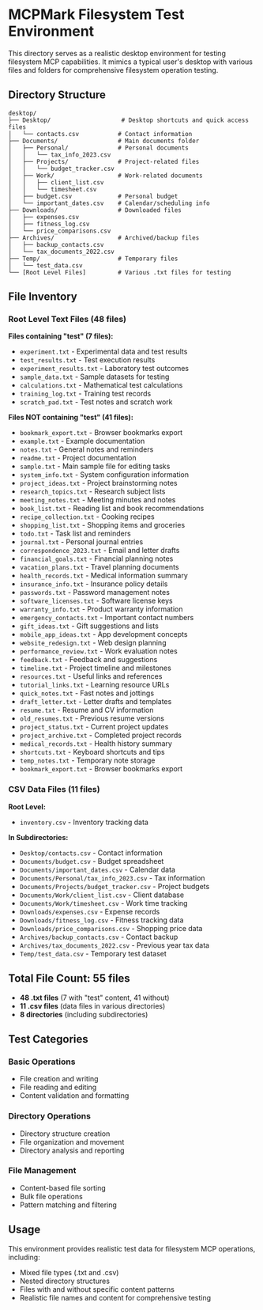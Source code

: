# MCPMark Filesystem Test Environment

This directory serves as a realistic desktop environment for testing filesystem MCP capabilities. It mimics a typical user's desktop with various files and folders for comprehensive filesystem operation testing.

## Directory Structure

```
desktop/
├── Desktop/                    # Desktop shortcuts and quick access files
│   └── contacts.csv           # Contact information
├── Documents/                 # Main documents folder
│   ├── Personal/              # Personal documents
│   │   └── tax_info_2023.csv
│   ├── Projects/              # Project-related files
│   │   └── budget_tracker.csv
│   ├── Work/                  # Work-related documents
│   │   ├── client_list.csv
│   │   └── timesheet.csv
│   ├── budget.csv             # Personal budget
│   └── important_dates.csv    # Calendar/scheduling info
├── Downloads/                 # Downloaded files
│   ├── expenses.csv
│   ├── fitness_log.csv
│   └── price_comparisons.csv
├── Archives/                  # Archived/backup files
│   ├── backup_contacts.csv
│   └── tax_documents_2022.csv
├── Temp/                      # Temporary files
│   └── test_data.csv
└── [Root Level Files]         # Various .txt files for testing
```

## File Inventory

### Root Level Text Files (48 files)

**Files containing "test" (7 files):**
- `experiment.txt` - Experimental data and test results
- `test_results.txt` - Test execution results
- `experiment_results.txt` - Laboratory test outcomes
- `sample_data.txt` - Sample datasets for testing
- `calculations.txt` - Mathematical test calculations
- `training_log.txt` - Training test records
- `scratch_pad.txt` - Test notes and scratch work

**Files NOT containing "test" (41 files):**
- `bookmark_export.txt` - Browser bookmarks export
- `example.txt` - Example documentation
- `notes.txt` - General notes and reminders
- `readme.txt` - Project documentation
- `sample.txt` - Main sample file for editing tasks
- `system_info.txt` - System configuration information  
- `project_ideas.txt` - Project brainstorming notes
- `research_topics.txt` - Research subject lists
- `meeting_notes.txt` - Meeting minutes and notes
- `book_list.txt` - Reading list and book recommendations
- `recipe_collection.txt` - Cooking recipes
- `shopping_list.txt` - Shopping items and groceries
- `todo.txt` - Task list and reminders
- `journal.txt` - Personal journal entries
- `correspondence_2023.txt` - Email and letter drafts
- `financial_goals.txt` - Financial planning notes
- `vacation_plans.txt` - Travel planning documents
- `health_records.txt` - Medical information summary
- `insurance_info.txt` - Insurance policy details
- `passwords.txt` - Password management notes
- `software_licenses.txt` - Software license keys
- `warranty_info.txt` - Product warranty information
- `emergency_contacts.txt` - Important contact numbers
- `gift_ideas.txt` - Gift suggestions and lists
- `mobile_app_ideas.txt` - App development concepts
- `website_redesign.txt` - Web design planning
- `performance_review.txt` - Work evaluation notes
- `feedback.txt` - Feedback and suggestions
- `timeline.txt` - Project timeline and milestones
- `resources.txt` - Useful links and references
- `tutorial_links.txt` - Learning resource URLs
- `quick_notes.txt` - Fast notes and jottings
- `draft_letter.txt` - Letter drafts and templates
- `resume.txt` - Resume and CV information
- `old_resumes.txt` - Previous resume versions
- `project_status.txt` - Current project updates
- `project_archive.txt` - Completed project records
- `medical_records.txt` - Health history summary
- `shortcuts.txt` - Keyboard shortcuts and tips
- `temp_notes.txt` - Temporary note storage
- `bookmark_export.txt` - Browser bookmarks export

### CSV Data Files (11 files)

**Root Level:**
- `inventory.csv` - Inventory tracking data

**In Subdirectories:**
- `Desktop/contacts.csv` - Contact information
- `Documents/budget.csv` - Budget spreadsheet
- `Documents/important_dates.csv` - Calendar data
- `Documents/Personal/tax_info_2023.csv` - Tax information
- `Documents/Projects/budget_tracker.csv` - Project budgets
- `Documents/Work/client_list.csv` - Client database
- `Documents/Work/timesheet.csv` - Work time tracking
- `Downloads/expenses.csv` - Expense records
- `Downloads/fitness_log.csv` - Fitness tracking data
- `Downloads/price_comparisons.csv` - Shopping price data
- `Archives/backup_contacts.csv` - Contact backup
- `Archives/tax_documents_2022.csv` - Previous year tax data
- `Temp/test_data.csv` - Temporary test dataset

## Total File Count: 55 files
- **48 .txt files** (7 with "test" content, 41 without)
- **11 .csv files** (data files in various directories)
- **8 directories** (including subdirectories)

## Test Categories

### Basic Operations
- File creation and writing
- File reading and editing
- Content validation and formatting

### Directory Operations  
- Directory structure creation
- File organization and movement
- Directory analysis and reporting

### File Management
- Content-based file sorting
- Bulk file operations
- Pattern matching and filtering

## Usage

This environment provides realistic test data for filesystem MCP operations, including:
- Mixed file types (.txt and .csv)
- Nested directory structures
- Files with and without specific content patterns
- Realistic file names and content for comprehensive testing